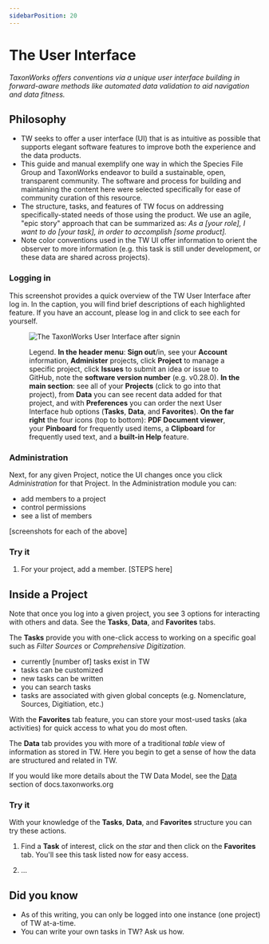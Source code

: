 ```yaml
---
sidebarPosition: 20
---
```


# The User Interface

_TaxonWorks offers conventions via a unique user interface building in forward-aware methods like automated data validation to aid navigation and data fitness._

## Philosophy

- TW seeks to offer a user interface (UI) that is as intuitive as possible that supports elegant software features to improve both the experience and the data products.  
- This guide and manual exemplify one way in which the Species File Group and TaxonWorks endeavor to build a sustainable, open, transparent community. The software and process for building and maintaining the content here were selected specifically for ease of community curation of this resource.
- The structure, tasks, and features of TW focus on addressing specifically-stated needs of those using the product. We use an agile, "epic story" approach that can be summarized as: _As a [your role], I want to do [your task], in order to accomplish [some product]._
- Note color conventions used in the TW UI offer information to orient the observer to more information (e.g. this task is still under development, or these data are shared across projects).


### Logging in
This screenshot provides a quick overview of the TW User Interface after log in. In the caption, you will find brief descriptions of each highlighted feature. If you have an account, please log in and click to see each for yourself. 
<figure>
    <img src="https://sfg.taxonworks.org/s/ggwwfj"
         alt="The TaxonWorks User Interface after signin" title="TaxonWorks User Interface Features">
         <figcaption>
            <p>Legend. <b>In the header menu</b>: <b>Sign out</b>/in, see your <b>Account</b> information, <b>Administer</b> projects, click <b>Project</b> to manage a specific project, click <b>Issues</b> to submit an idea or issue to GitHub, note the <b>software version number</b> (e.g. v0.28.0). 
         <b>In the main section</b>: see all of your <b>Projects</b> (click to go into that project), from <b>Data</b> you can see recent data added for that project, and with <b>Preferences</b> you can order the next User Interface hub options (<b>Tasks</b>, <b>Data</b>, and <b>Favorites</b>). <b>On the far right</b> the four icons (top to bottom): <b>PDF Document viewer</b>, your <b>Pinboard</b> for frequently used items, a <b>Clipboard</b> for frequently used text, and a <b>built-in Help</b> feature.</p>
         </figcaption>
</figure>

### Administration
Next, for any given Project, notice the UI changes once you click _Administration_ for that Project. In the Administration module you can:
- add members to a project
- control permissions
- see a list of members

[screenshots for each of the above]

### Try it
1. For your project, add a member.
[STEPS here]

## Inside a Project
Note that once you log into a given project, you see 3 options for interacting with others and data. See the **Tasks**, **Data**, and **Favorites** tabs. 

The **Tasks** provide you with one-click access to working on a specific goal such as _Filter Sources_ or _Comprehensive Digitization_. 
- currently [number of] tasks exist in TW
- tasks can be customized
- new tasks can be written
- you can search tasks
- tasks are associated with given global concepts (e.g. Nomenclature, Sources, Digitiation, etc.)

With the **Favorites** tab feature, you can store your most-used tasks (aka activities) for quick access to what you do most often.

The **Data** tab provides you with more of a traditional _table_ view of information as stored in TW. Here you begin to get a sense of how the data are structured and related in TW. 

If you would like more details about the TW Data Model, see the [Data](https://docs.taxonworks.org/develop/Data/) section of docs.taxonworks.org

### Try it

With your knowledge of the **Tasks**, **Data**, and **Favorites** structure you can try these actions.

1. Find a **Task** of interest, click on the _star_ and then click on the **Favorites** tab. You'll see this task listed now for easy access.

2. ...

## Did you know
- As of this writing, you can only be logged into one instance (one project) of TW at-a-time.
- You can write your own tasks in TW? Ask us how.
